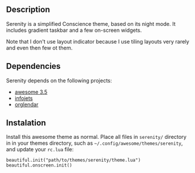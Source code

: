 ## Description ##

Serenity is a simplified Conscience theme, based on its night mode. It
includes gradient taskbar and a few on-screen widgets.

Note that I don't use layout indicator because I use tiling layouts
very rarely and even then few ot them.

## Dependencies ##

Serenity depends on the following projects:

* [awesome 3.5](http://git.naquadah.org/awesome.git)
* [infojets](https://github.com/alexander-yakushev/infojets)
* [orglendar](https://github.com/alexander-yakushev/Orglendar)

## Instalation ##

Install this awesome theme as normal. Place all files in `serenity/`
directory in in your themes directory, such as `~/.config/awesome/themes/serenity`, and update your 
`rc.lua` file:

    beautiful.init("path/to/themes/serenity/theme.lua")
    beautiful.onscreen.init()

